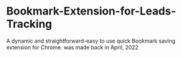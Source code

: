 # Bookmark-Extension-for-Leads-Tracking
A dynamic and straightforward-easy to use quick Bookmark saving extension for Chrome.
was made back in April, 2022
